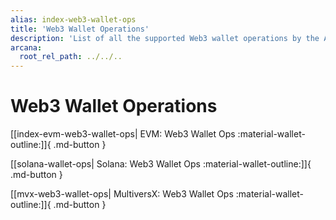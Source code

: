```yaml
---
alias: index-web3-wallet-ops
title: 'Web3 Wallet Operations'
description: 'List of all the supported Web3 wallet operations by the Arcana wallet.'
arcana:
  root_rel_path: ../../..
---
```


# Web3 Wallet Operations

[[index-evm-web3-wallet-ops| EVM: Web3 Wallet Ops :material-wallet-outline:]]{ .md-button }

[[solana-wallet-ops| Solana: Web3 Wallet Ops :material-wallet-outline:]]{ .md-button }

[[mvx-web3-wallet-ops| MultiversX: Web3 Wallet Ops :material-wallet-outline:]]{ .md-button }